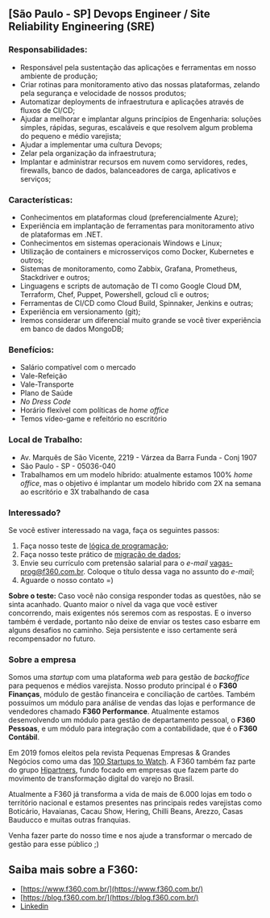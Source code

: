 ## [São Paulo - SP] Devops Engineer / Site Reliability Engineering (SRE) 

### Responsabilidades:
- Responsável pela sustentação das aplicações e ferramentas em nosso ambiente de produção;
- Criar rotinas para monitoramento ativo das nossas plataformas, zelando pela segurança e velocidade de nossos produtos;
- Automatizar deployments de infraestrutura e aplicações através de fluxos de CI/CD;
- Ajudar a melhorar e implantar alguns princípios de Engenharia: soluções simples, rápidas, seguras, escaláveis e que resolvem algum problema do pequeno e médio varejista;
- Ajudar a implementar uma cultura Devops;
- Zelar pela organização da infraestrutura;
- Implantar e administrar recursos em nuvem como servidores, redes, firewalls, banco de dados, balanceadores de carga, aplicativos e serviços;

### Características:

- Conhecimentos em plataformas cloud (preferencialmente Azure);
- Experiência em implantação de ferramentas para monitoramento ativo de plataformas em .NET.
- Conhecimentos em sistemas operacionais Windows e Linux;
- Utilização de containers e microsserviços como Docker, Kubernetes e outros;
- Sistemas de monitoramento, como Zabbix, Grafana, Prometheus, Stackdriver e outros;
- Linguagens e scripts de automação de TI como Google Cloud DM, Terraform, Chef, Puppet, Powershell, gcloud cli e outros;
- Ferramentas de CI/CD como Cloud Build, Spinnaker, Jenkins e outras;
- Experiência em versionamento (git);
- Iremos considerar um diferencial muito grande se você tiver experiência em banco de dados MongoDB;

### Benefícios:
 - Salário compatível com o mercado
 - Vale-Refeição
 - Vale-Transporte
 - Plano de Saúde
 - _No Dress Code_
 - Horário flexível com políticas de _home office_
 - Temos vídeo-game e refeitório no escritório

### Local de Trabalho:
- Av. Marquês de São Vicente, 2219 - Várzea da Barra Funda - Conj 1907
- São Paulo - SP - 05036-040
- Trabalhamos em um modelo híbrido: atualmente estamos 100% _home office_, mas o objetivo é implantar um modelo hibrido com 2X na semana ao escritório e 3X trabalhando de casa

### Interessado?
Se você estiver interessado na vaga, faça os seguintes passos:

1. Faça nosso teste de [lógica de programação](https://forms.gle/5zDM8X3PWiwU7kwj7);
2. Faça nosso teste prático de [migração de dados](https://forms.gle/XSfpXFndK5By4X7VA);
3. Envie seu currículo com pretensão salarial para o _e-mail_ [vagas-prog@f360.com.br](mailto:vagas-prog@f360.com.br). Coloque o título dessa vaga no assunto do _e-mail_;
4. Aguarde o nosso contato =)

**Sobre o teste:**
Caso você não consiga responder todas as questões, não se sinta acanhado. Quanto maior o nível da vaga que você estiver concorrendo, mais exigentes nós seremos com as respostas. E o inverso também é verdade, portanto não deixe de enviar os testes caso esbarre em alguns desafios no caminho. Seja persistente e isso certamente será recompensador no futuro.

### Sobre a empresa
Somos uma _startup_ com uma plataforma _web_ para gestão de _backoffice_ para pequenos e médios varejista. Nosso produto principal é o **F360 Finanças**, módulo de gestão financeira e conciliação de cartões. Também possuímos um módulo para análise de vendas das lojas e performance de vendedores chamado **F360 Performance**. Atualmente estamos desenvolvendo um módulo para gestão de departamento pessoal, o **F360 Pessoas**, e um módulo para integração com a contabilidade, que é o **F360 Contábil**.

Em 2019 fomos eleitos pela revista Pequenas Empresas & Grandes Negócios como uma das [100 Startups to Watch](https://revistapegn.globo.com/Startups/noticia/2019/05/100-startups-brasileiras-para-voce-ficar-de-olho.html). A F360 também faz parte do grupo [Hipartners](https://www.hipartners.com.br/), fundo focado em empresas que fazem parte do movimento de transformação digital do varejo no Brasil.

Atualmente a F360 já transforma a vida de mais de 6.000 lojas em todo o território nacional e estamos presentes nas principais redes varejistas como Boticário, Havaianas, Cacau Show, Hering, Chilli Beans, Arezzo, Casas Bauducco e muitas outras franquias. 

Venha fazer parte do nosso time e nos ajude a transformar o mercado de gestão para esse público ;)

## Saiba mais sobre a F360:
- [https://www.f360.com.br/](https://www.f360.com.br/)
- [https://blog.f360.com.br/](https://blog.f360.com.br/)
- [Linkedin](https://www.linkedin.com/company/f-360)
